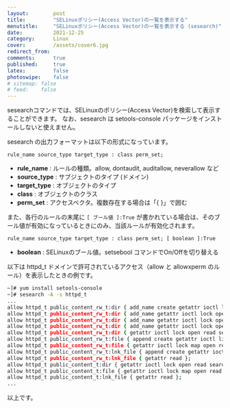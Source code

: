 ```yaml
---
layout:        post
title:         "SELinuxポリシー(Access Vector)の一覧を表示する"
menutitle:     "SELinuxポリシー(Access Vector)の一覧を表示する (sesearch)"
date:          2021-12-25
category:      Linux
cover:         /assets/cover6.jpg
redirect_from:
comments:      true
published:     true
latex:         false
photoswipe:    false
# sitemap: false
# feed:    false
---
```


sesearchコマンドでは、SELinuxのポリシー(Access Vector)を検索して表示することができます。
なお、sesearch は setools-console パッケージをインストールしないと使えません。

sesearch の出力フォーマットは以下の形式になっています。
```
rule_name source_type target_type : class perm_set;
```
- **rule_name** : ルールの種類。allow, dontaudit, auditallow, neverallow など
- **source_type** : サブジェクトのタイプ (ドメイン)
- **target_type** : オブジェクトのタイプ
- **class** : オブジェクトのクラス
- **perm_set** : アクセスベクタ。複数存在する場合は「{ }」で囲む

また、各行のルールの末尾に `[ ブール値 ]:True` が書かれている場合は、そのブール値が有効になっているときにのみ、当該ルールが有効化されます。
```
rule_name source_type target_type : class perm_set; [ boolean ]:True
```

- **boolean** : SELinuxのブール値。setsebool コマンドでOn/Offを切り替える

以下は httpd_t ドメインで許可されているアクセス（allow と allowxperm のルール）を表示したときの例です。

```bash
~]# yum install setools-console
~]# sesearch -A -s httpd_t
...
allow httpd_t public_content_rw_t:dir { add_name create getattr ioctl link lock open read remove_name rename reparent rmdir search setattr unlink write }; [ httpd_anon_write ]:True
allow httpd_t public_content_rw_t:dir { add_name getattr ioctl lock open read remove_name search write }; [ httpd_anon_write ]:True
allow httpd_t public_content_rw_t:dir { add_name getattr ioctl lock open read remove_name search write }; [ httpd_anon_write ]:True
allow httpd_t public_content_rw_t:dir { add_name getattr ioctl lock open read remove_name search write }; [ httpd_anon_write ]:True
allow httpd_t public_content_rw_t:dir { getattr ioctl lock open read search };
allow httpd_t public_content_rw_t:file { append create getattr ioctl link lock open read rename setattr unlink write }; [ httpd_anon_write ]:True
allow httpd_t public_content_rw_t:file { getattr ioctl lock map open read };
allow httpd_t public_content_rw_t:lnk_file { append create getattr ioctl link lock read rename setattr unlink write }; [ httpd_anon_write ]:True
allow httpd_t public_content_rw_t:lnk_file { getattr read };
allow httpd_t public_content_t:dir { getattr ioctl lock open read search };
allow httpd_t public_content_t:file { getattr ioctl lock map open read };
allow httpd_t public_content_t:lnk_file { getattr read };
...
```
以上です。
